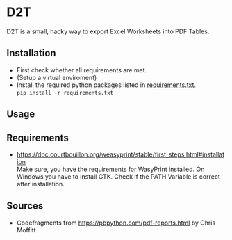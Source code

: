 # D2T

D2T is a small, hacky way to export Excel Worksheets into PDF Tables.

## Installation

- First check whether all requirements are met.
- (Setup a virtual enviroment)
- Install the required python packages listed in [requirements.txt](requirements.txt).
    <br> ``pip install -r requirements.txt``

## Usage



## Requirements 

- https://doc.courtbouillon.org/weasyprint/stable/first_steps.html#installation 
    <br> Make sure, you have the requirements for WasyPrint installed. On Windows you have to install GTK.
    Check if the PATH Variable is correct after installation.

## Sources

- Codefragments from https://pbpython.com/pdf-reports.html by Chris Moffitt